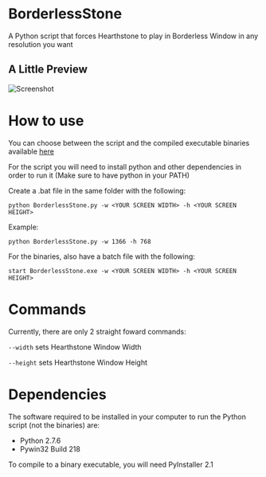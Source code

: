 BorderlessStone
===============

A Python script that forces Hearthstone to play in Borderless Window in any resolution you want

A Little Preview
----------------

![Screenshot](https://raw.github.com/NullScope/BorderlessStone/master/capture.gif)


How to use
==========

You can choose between the script and the compiled executable binaries available [here](https://sourceforge.net/projects/borderlessstone/files/)

For the script you will need to install python and other dependencies in order to run it (Make sure to have python in your PATH)

Create a .bat file in the same folder with the following:

```
python BorderlessStone.py -w <YOUR SCREEN WIDTH> -h <YOUR SCREEN HEIGHT>
```

Example:

```
python BorderlessStone.py -w 1366 -h 768
```

For the binaries, also have a batch file with the following:

```
start BorderlessStone.exe -w <YOUR SCREEN WIDTH> -h <YOUR SCREEN HEIGHT>
```

Commands
========

Currently, there are only 2 straight foward commands:


`--width` sets Hearthstone Window Width

`--height` sets Hearthstone Window Height


Dependencies
============

The software required to be installed in your computer to run the Python script (not the binaries) are:

* Python 2.7.6
* Pywin32 Build 218

To compile to a binary executable, you will need PyInstaller 2.1
